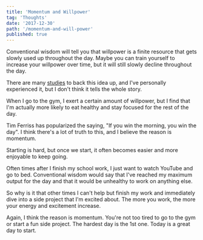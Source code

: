```yaml
---
title: 'Momentum and Willpower'
tag: 'Thoughts'
date: '2017-12-30'
path: '/momentum-and-will-power'
published: true
---
```

Conventional wisdom will tell you that willpower is a finite resource that gets slowly used up throughout the day.  Maybe you can train yourself to increase your willpower over time, but it will still slowly decline throughout the day.

There are many [studies](https://www.apa.org/helpcenter/willpower-limited-resource.pdf) to back this idea up, and I've personally experienced it, but I don't think it tells the whole story.

When I go to the gym, I exert a certain amount of willpower, but I find that I'm actually more likely to eat healthy and stay focused for the rest of the day.

Tim Ferriss has popularized the saying, "If you win the morning, you win the day".  I think there's a lot of truth to this, and I believe the reason is momentum.

Starting is hard, but once we start, it often becomes easier and more enjoyable to keep going.

Often times after I finish my school work, I just want to watch YouTube and go to bed.  Conventional wisdom would say that I've reached my maximum output for the day and that it would be unhealthy to work on anything else.

So why is it that other times I can't help but finish my work and immediately dive into a side project that I'm excited about.  The more you work, the more your energy and excitement increase.

Again, I think the reason is momentum.  You're not too tired to go to the gym or start a fun side project.  The hardest day is the 1st one.  Today is a great day to start.